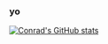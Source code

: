 ### yo

[![Conrad's GitHub stats](https://github-readme-stats.vercel.app/api?username=conradandrie)](https://github.com/anuraghazra/github-readme-stats)
